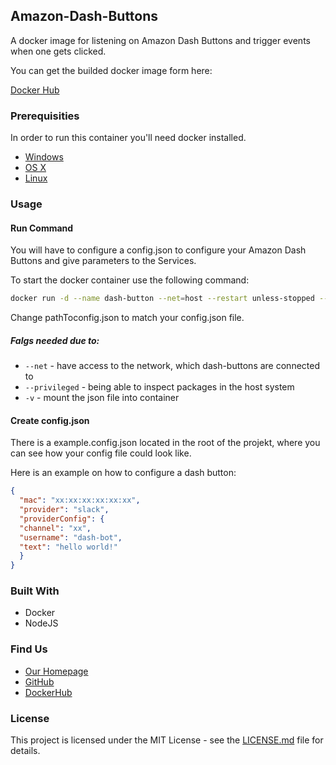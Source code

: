## Amazon-Dash-Buttons

A docker image for listening on Amazon Dash Buttons and trigger events when one gets clicked.

You can get the builded docker image form here:

[Docker Hub](https://hub.docker.com/r/fusonic/amazon-dash-buttons/)

### Prerequisities


In order to run this container you'll need docker installed.

* [Windows](https://docs.docker.com/windows/started)
* [OS X](https://docs.docker.com/mac/started/)
* [Linux](https://docs.docker.com/linux/started/)

### Usage

#### Run Command

You will have to configure a config.json to configure your Amazon Dash Buttons and give parameters to the Services. 

To start the docker container use the following command: 

```bash
docker run -d --name dash-button --net=host --restart unless-stopped --privileged -v /pathToConfig.json:/config.json fusonic/amazon-dash-buttons:latest
```

Change pathToconfig.json to match your config.json file.

##### Falgs needed due to:

* `--net` - have access to the network, which dash-buttons are connected to
* `--privileged` - being able to inspect packages in the host system
* `-v` - mount the json file into container

#### Create config.json

There is a example.config.json located in the root of the projekt, where you can see how your config file could look like.

Here is an example on how to configure a dash button:

```json 
{
  "mac": "xx:xx:xx:xx:xx:xx",
  "provider": "slack",
  "providerConfig": {
  "channel": "xx",
  "username": "dash-bot",
  "text": "hello world!"
  }
}
```

### Built With

* Docker
* NodeJS

### Find Us

* [Our Homepage](https://www.fusonic.net/)
* [GitHub](https://github.com/fusonic)
* [DockerHub](https://hub.docker.com/u/fusonic/)

### License

This project is licensed under the MIT License - see the [LICENSE.md](LICENSE.md) file for details.